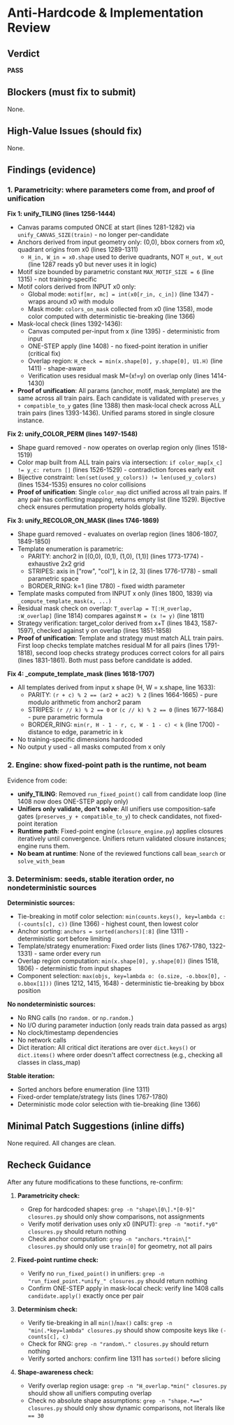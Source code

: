 # Anti-Hardcode & Implementation Review

## Verdict

**PASS**

## Blockers (must fix to submit)

None.

## High-Value Issues (should fix)

None.

## Findings (evidence)

### 1. Parametricity: where parameters come from, and proof of unification

**Fix 1: unify_TILING (lines 1256-1444)**
- Canvas params computed ONCE at start (lines 1281-1282) via `unify_CANVAS_SIZE(train)` - no longer per-candidate
- Anchors derived from input geometry only: (0,0), bbox corners from x0, quadrant origins from x0 (lines 1289-1311)
  - `H_in, W_in = x0.shape` used to derive quadrants, NOT `H_out, W_out` (line 1287 reads y0 but never uses it in logic)
- Motif size bounded by parametric constant `MAX_MOTIF_SIZE = 6` (line 1315) - not training-specific
- Motif colors derived from INPUT x0 only:
  - Global mode: `motif[mr, mc] = int(x0[r_in, c_in])` (line 1347) - wraps around x0 with modulo
  - Mask mode: `colors_on_mask` collected from x0 (line 1358), mode color computed with deterministic tie-breaking (line 1366)
- Mask-local check (lines 1392-1436):
  - Canvas computed per-input from x (line 1395) - deterministic from input
  - ONE-STEP apply (line 1408) - no fixed-point iteration in unifier (critical fix)
  - Overlap region: `H_check = min(x.shape[0], y.shape[0], U1.H)` (line 1411) - shape-aware
  - Verification uses residual mask M=(x!=y) on overlap only (lines 1414-1430)
- **Proof of unification**: All params (anchor, motif, mask_template) are the same across all train pairs. Each candidate is validated with `preserves_y + compatible_to_y` gates (line 1388) then mask-local check across ALL train pairs (lines 1393-1436). Unified params stored in single closure instance.

**Fix 2: unify_COLOR_PERM (lines 1497-1548)**
- Shape guard removed - now operates on overlap region only (lines 1518-1519)
- Color map built from ALL train pairs via intersection: `if color_map[x_c] != y_c: return []` (lines 1526-1529) - contradiction forces early exit
- Bijective constraint: `len(set(used_y_colors)) != len(used_y_colors)` (lines 1534-1535) ensures no color collisions
- **Proof of unification**: Single `color_map` dict unified across all train pairs. If any pair has conflicting mapping, returns empty list (line 1529). Bijective check ensures permutation property holds globally.

**Fix 3: unify_RECOLOR_ON_MASK (lines 1746-1869)**
- Shape guard removed - evaluates on overlap region (lines 1806-1807, 1849-1850)
- Template enumeration is parametric:
  - PARITY: anchor2 in [(0,0), (0,1), (1,0), (1,1)] (lines 1773-1774) - exhaustive 2x2 grid
  - STRIPES: axis in ["row", "col"], k in [2, 3] (lines 1776-1778) - small parametric space
  - BORDER_RING: k=1 (line 1780) - fixed width parameter
- Template masks computed from INPUT x only (lines 1800, 1839) via `_compute_template_mask(x, ...)`
- Residual mask check on overlap: `T_overlap = T[:H_overlap, :W_overlap]` (line 1814) compares against `M = (x != y)` (line 1811)
- Strategy verification: target_color derived from x+T (lines 1843, 1587-1597), checked against y on overlap (lines 1851-1858)
- **Proof of unification**: Template and strategy must match ALL train pairs. First loop checks template matches residual M for all pairs (lines 1791-1818), second loop checks strategy produces correct colors for all pairs (lines 1831-1861). Both must pass before candidate is added.

**Fix 4: _compute_template_mask (lines 1618-1707)**
- All templates derived from input x shape (H, W = x.shape, line 1633):
  - PARITY: `(r + c) % 2 == (ar2 + ac2) % 2` (lines 1664-1665) - pure modulo arithmetic from anchor2 param
  - STRIPES: `(r // k) % 2 == 0` or `(c // k) % 2 == 0` (lines 1677-1684) - pure parametric formula
  - BORDER_RING: `min(r, H - 1 - r, c, W - 1 - c) < k` (line 1700) - distance to edge, parametric in k
- No training-specific dimensions hardcoded
- No output y used - all masks computed from x only

### 2. Engine: show fixed-point path is the runtime, not beam

Evidence from code:
- **unify_TILING**: Removed `run_fixed_point()` call from candidate loop (line 1408 now does ONE-STEP apply only)
- **Unifiers only validate, don't solve**: All unifiers use composition-safe gates (`preserves_y + compatible_to_y`) to check candidates, not fixed-point iteration
- **Runtime path**: Fixed-point engine (`closure_engine.py`) applies closures iteratively until convergence. Unifiers return validated closure instances; engine runs them.
- **No beam at runtime**: None of the reviewed functions call `beam_search` or `solve_with_beam`

### 3. Determinism: seeds, stable iteration order, no nondeterministic sources

**Deterministic sources:**
- Tie-breaking in motif color selection: `min(counts.keys(), key=lambda c: (-counts[c], c))` (line 1366) - highest count, then lowest color
- Anchor sorting: `anchors = sorted(anchors)[:8]` (line 1311) - deterministic sort before limiting
- Template/strategy enumeration: Fixed order lists (lines 1767-1780, 1322-1331) - same order every run
- Overlap region computation: `min(x.shape[0], y.shape[0])` (lines 1518, 1806) - deterministic from input shapes
- Component selection: `max(objs, key=lambda o: (o.size, -o.bbox[0], -o.bbox[1]))` (lines 1212, 1415, 1648) - deterministic tie-breaking by bbox position

**No nondeterministic sources:**
- No RNG calls (no `random.` or `np.random.`)
- No I/O during parameter induction (only reads train data passed as args)
- No clock/timestamp dependencies
- No network calls
- Dict iteration: All critical dict iterations are over `dict.keys()` or `dict.items()` where order doesn't affect correctness (e.g., checking all classes in class_map)

**Stable iteration:**
- Sorted anchors before enumeration (line 1311)
- Fixed-order template/strategy lists (lines 1767-1780)
- Deterministic mode color selection with tie-breaking (line 1366)

## Minimal Patch Suggestions (inline diffs)

None required. All changes are clean.

## Recheck Guidance

After any future modifications to these functions, re-confirm:

1. **Parametricity check:**
   - Grep for hardcoded shapes: `grep -n "shape\[0\].*[0-9]" closures.py` should only show comparisons, not assignments
   - Verify motif derivation uses only x0 (INPUT): `grep -n "motif.*y0" closures.py` should return nothing
   - Check anchor computation: `grep -n "anchors.*train\[" closures.py` should only use `train[0]` for geometry, not all pairs

2. **Fixed-point runtime check:**
   - Verify no `run_fixed_point()` in unifiers: `grep -n "run_fixed_point.*unify_" closures.py` should return nothing
   - Confirm ONE-STEP apply in mask-local check: verify line 1408 calls `candidate.apply()` exactly once per pair

3. **Determinism check:**
   - Verify tie-breaking in all `min()`/`max()` calls: `grep -n "min(.*key=lambda" closures.py` should show composite keys like `(-counts[c], c)`
   - Check for RNG: `grep -n "random\." closures.py` should return nothing
   - Verify sorted anchors: confirm line 1311 has `sorted()` before slicing

4. **Shape-awareness check:**
   - Verify overlap region usage: `grep -n "H_overlap.*min(" closures.py` should show all unifiers computing overlap
   - Check no absolute shape assumptions: `grep -n "shape.*==" closures.py` should only show dynamic comparisons, not literals like `== 30`
